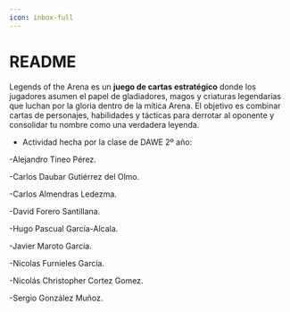 ```yaml
---
icon: inbox-full
---
```


# README

Legends of the Arena es un **juego de cartas estratégico** donde los jugadores asumen el papel de gladiadores, magos y criaturas legendarias que luchan por la gloria dentro de la mítica Arena. El objetivo es combinar cartas de personajes, habilidades y tácticas para derrotar al oponente y consolidar tu nombre como una verdadera leyenda.

* Actividad hecha por la clase de DAWE 2º año:

-Alejandro Tineo Pérez.

-Carlos Daubar Gutiérrez del Olmo.

-Carlos Almendras Ledezma.

-David Forero Santillana.

-Hugo Pascual García-Alcala.

-Javier Maroto García.

-Nicolas Furnieles García.

-Nicolás Christopher Cortez Gomez.

-Sergio González Muñoz.





